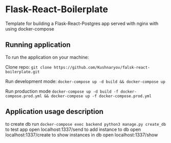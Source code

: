 # Flask-React-Boilerplate

Template for building a Flask-React-Postgres app served with nginx with using docker-compose

## Running application

To run the application on your machine:

Clone repo:
`git clone https://github.com/Kushnaryov/falsk-react-boilerplate.git`

Run development mode:
`docker-compose up -d build && docker-compose up`

Run production mode
`docker-compose up -d build -f docker-compose.prod.yml && docker-compose up -f docker-compose.prod.yml`

## Application usage description
to create db run `docker-compose exec backend python3 manage.py create_db`
to test app open localhost:1337/send
to add instance to db open localhost:1337/create
to show instances in db open localhost:1337/show
